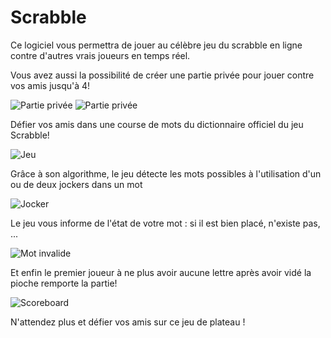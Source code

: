 # Scrabble

Ce logiciel vous permettra de jouer au célèbre jeu du scrabble en ligne contre d'autres vrais joueurs en temps réel.

Vous avez aussi la possibilité de créer une partie privée pour jouer contre vos amis jusqu'à 4!

![Partie privée](https://user-images.githubusercontent.com/56195432/183312859-3f87ff79-3abc-476a-8052-9c64f7a28611.png)
![Partie privée](https://user-images.githubusercontent.com/56195432/183312870-48c3abb5-48f1-4369-b088-8cc8536b8044.png)

Défier vos amis dans une course de mots du dictionnaire officiel du jeu Scrabble!

![Jeu](https://user-images.githubusercontent.com/56195432/183312958-1700e00f-5590-4b98-8209-561f7550011b.png)

Grâce à son algorithme, le jeu détecte les mots possibles à l'utilisation d'un ou de deux jockers dans un mot

![Jocker](https://user-images.githubusercontent.com/56195432/183312992-45c2466d-8041-486d-bb63-c776663b3e64.png)

Le jeu vous informe de l'état de votre mot : si il est bien placé, n'existe pas, ...

![Mot invalide](https://user-images.githubusercontent.com/56195432/183313019-c11365f0-2fad-4923-b241-1d22ab456250.png)

Et enfin le premier joueur à ne plus avoir aucune lettre après avoir vidé la pioche remporte la partie!

![Scoreboard](https://user-images.githubusercontent.com/56195432/183313056-4177ef9f-5bda-4e73-aec3-caa18f9134f3.png)

N'attendez plus et défier vos amis sur ce jeu de plateau !
